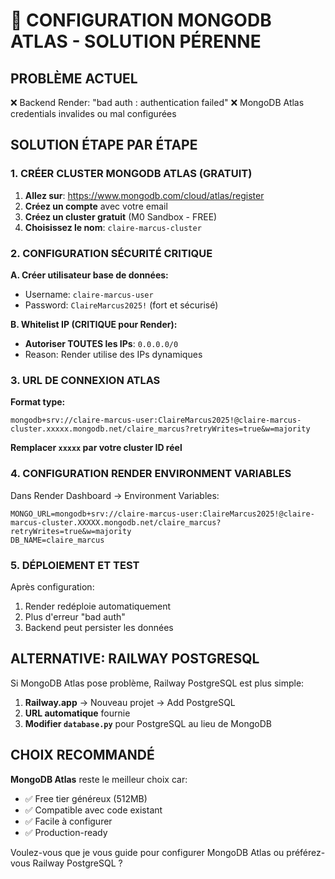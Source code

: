 # 🎯 CONFIGURATION MONGODB ATLAS - SOLUTION PÉRENNE

## PROBLÈME ACTUEL
❌ Backend Render: "bad auth : authentication failed" 
❌ MongoDB Atlas credentials invalides ou mal configurées

## SOLUTION ÉTAPE PAR ÉTAPE

### 1. CRÉER CLUSTER MONGODB ATLAS (GRATUIT)

1. **Allez sur**: https://www.mongodb.com/cloud/atlas/register
2. **Créez un compte** avec votre email
3. **Créez un cluster gratuit** (M0 Sandbox - FREE)
4. **Choisissez le nom**: `claire-marcus-cluster`

### 2. CONFIGURATION SÉCURITÉ CRITIQUE

**A. Créer utilisateur base de données:**
- Username: `claire-marcus-user`  
- Password: `ClaireMarcus2025!` (fort et sécurisé)

**B. Whitelist IP (CRITIQUE pour Render):**
- **Autoriser TOUTES les IPs**: `0.0.0.0/0` 
- Reason: Render utilise des IPs dynamiques

### 3. URL DE CONNEXION ATLAS

**Format type:**
```
mongodb+srv://claire-marcus-user:ClaireMarcus2025!@claire-marcus-cluster.xxxxx.mongodb.net/claire_marcus?retryWrites=true&w=majority
```

**Remplacer `xxxxx` par votre cluster ID réel**

### 4. CONFIGURATION RENDER ENVIRONMENT VARIABLES

Dans Render Dashboard → Environment Variables:
```
MONGO_URL=mongodb+srv://claire-marcus-user:ClaireMarcus2025!@claire-marcus-cluster.XXXXX.mongodb.net/claire_marcus?retryWrites=true&w=majority
DB_NAME=claire_marcus
```

### 5. DÉPLOIEMENT ET TEST

Après configuration:
1. Render redéploie automatiquement
2. Plus d'erreur "bad auth"
3. Backend peut persister les données

## ALTERNATIVE: RAILWAY POSTGRESQL

Si MongoDB Atlas pose problème, Railway PostgreSQL est plus simple:

1. **Railway.app** → Nouveau projet → Add PostgreSQL
2. **URL automatique** fournie
3. **Modifier `database.py`** pour PostgreSQL au lieu de MongoDB

## CHOIX RECOMMANDÉ

**MongoDB Atlas** reste le meilleur choix car:
- ✅ Free tier généreux (512MB)
- ✅ Compatible avec code existant
- ✅ Facile à configurer
- ✅ Production-ready

Voulez-vous que je vous guide pour configurer MongoDB Atlas ou préférez-vous Railway PostgreSQL ?